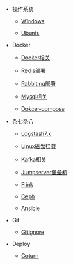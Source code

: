 * 操作系统

  * [Windows](zh-cn/windows/)

  * [Ubuntu](zh-cn/ubuntu/)

* Docker

  * [Docker相关](zh-cn/docker/docker.md)

  * [Redis部署](zh-cn/docker/redis.md)

  * [Rabbitmq部署](zh-cn/docker/rabbitmq.md)

  * [Mysql相关](zh-cn/docker/mysql.md)

  * [Dokcer-compose](zh-cn/docker/docker-compose.md)

* 杂七杂八

  * [Logstash7.x](zh-cn/other/logstash.md)

  * [Linux磁盘挂载](zh-cn/other/linux-disk.md)

  * [Kafka相关](zh-cn/other/kafka.md)

  * [Jumpserver堡垒机](zh-cn/other/jumpserver.md)

  * [Flink](zh-cn/other/flink.md)

  * [Ceph](zh-cn/other/ceph.md)
  
  * [Ansible](zh-cn/other/ansible.md)
* Git
  * [Gitignore](zh-cn/git/gitignore.md)
* Deploy
  * [Coturn](zh-cn/deploy/coturn.md)